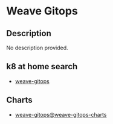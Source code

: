 # Weave Gitops

## Description

No description provided.

## k8 at home search

- [weave-gitops](https://nanne.dev/k8s-at-home-search/#/weave-gitops)

## Charts

- [weave-gitops@weave-gitops-charts](https://helm.gitops.weave.works/)
